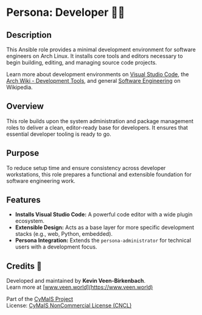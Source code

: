 # Persona: Developer 👨‍💻

## Description

This Ansible role provides a minimal development environment for software engineers on Arch Linux. It installs core tools and editors necessary to begin building, editing, and managing source code projects.

Learn more about development environments on [Visual Studio Code](https://code.visualstudio.com/), the [Arch Wiki - Development Tools](https://wiki.archlinux.org/title/Development_tools), and general [Software Engineering](https://en.wikipedia.org/wiki/Software_engineering) on Wikipedia.

## Overview

This role builds upon the system administration and package management roles to deliver a clean, editor-ready base for developers. It ensures that essential developer tooling is ready to go.

## Purpose

To reduce setup time and ensure consistency across developer workstations, this role prepares a functional and extensible foundation for software engineering work.

## Features

- **Installs Visual Studio Code:** A powerful code editor with a wide plugin ecosystem.
- **Extensible Design:** Acts as a base layer for more specific development stacks (e.g., web, Python, embedded).
- **Persona Integration:** Extends the `persona-administrator` for technical users with a development focus.

## Credits 📝

Developed and maintained by **Kevin Veen-Birkenbach**.  
Learn more at [www.veen.world](https://www.veen.world)

Part of the [CyMaIS Project](https://github.com/kevinveenbirkenbach/cymais)  
License: [CyMaIS NonCommercial License (CNCL)](https://s.veen.world/cncl)
